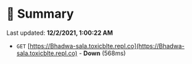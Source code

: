 # 📖 Summary
Last updated: **12/2/2021, 1:00:22 AM**

- `GET` [https://Bhadwa-sala.toxicblte.repl.co](https://Bhadwa-sala.toxicblte.repl.co) - **Down** (568ms)
